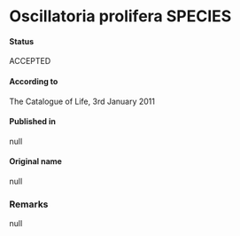 Oscillatoria prolifera SPECIES
=======

#### Status
ACCEPTED

#### According to
The Catalogue of Life, 3rd January 2011

#### Published in
null

#### Original name
null

### Remarks
null